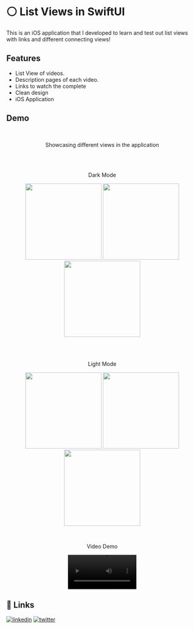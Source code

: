 # ⚪️ List Views in SwiftUI

This is an iOS application that I developed to learn and test out list views with links and different connecting views!

## Features

- List View of videos.
- Description pages of each video.
- Links to watch the complete 
- Clean design
- iOS Application


## Demo
<br>
<p align="middle">Showcasing different views in the application</p>

<br>
<br>
<p align="middle">Dark Mode</p>
<p float="left" align="middle">
  <img src="https://user-images.githubusercontent.com/72563740/227717683-a2ef3b88-a7d3-4147-b78d-5dd2d045d39d.png" width=200>
  <img src="https://user-images.githubusercontent.com/72563740/227717681-8c5d4c33-9493-4e72-af35-c1aaa351036f.png" width=200>
  <img src="https://user-images.githubusercontent.com/72563740/227717671-a985dffe-6717-4272-b863-1810755906a4.png" width=200>
  
</p>
<br>
<br>
<p align="middle">Light Mode</p>
<p float="left" align="middle">
  <img src="https://user-images.githubusercontent.com/72563740/227717687-cfcccf7e-1986-486b-b258-5e7d22ae06c5.png" width=200>
  <img src="https://user-images.githubusercontent.com/72563740/227717686-f5db6669-bffc-478b-8e8e-be3c946a0f2f.png" width=200>
  <img src="https://user-images.githubusercontent.com/72563740/227717685-3e8e7152-45b9-4791-9e75-5b7c94274e2f.png" width=200>

  
</p>


<br>
<p align="middle">Video Demo</p>
<p float="left" align="middle">
  
</p>
  
<div align="center">
  <video src='https://user-images.githubusercontent.com/72563740/227717909-5d824fce-b6ee-4b31-ac7d-d37e28b00a6c.mp4' width=180/>
</div>
  

  





## 🔗 Links
[![linkedin](https://img.shields.io/badge/linkedin-0A66C2?style=for-the-badge&logo=linkedin&logoColor=white)](https://www.linkedin.com/in/sarthak-shrivastava-b44357201/)
[![twitter](https://img.shields.io/badge/twitter-1DA1F2?style=for-the-badge&logo=twitter&logoColor=white)]([(https://twitter.com/Sarthak_Shri)])

